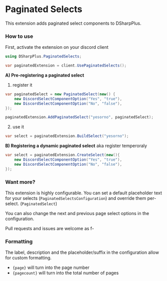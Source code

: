 # Paginated Selects

This extension adds paginated select components to DSharpPlus.

### How to use

First, activate the extension on your discord client
```cs
using DSharpPlus.PaginatedSelects;

var paginatedExtension = client.UsePaginatedSelects();
```

__**A) Pre-registering a paginated select**__

1. register it
```cs
var paginatedSelect = new PaginatedSelect(new() {
	new DiscordSelectComponentOption("Yes", "true"),
	new DiscordSelectComponentOption("No", "false"),
});

paginatedExtension.AddPaginatedSelect("yesorno", paginatedSelect);
```

2. use it
```cs
var select = paginatedExtension.BuildSelect("yesorno");
```

__**B) Registering a dynamic paginated select**__
aka register temperoraly

```cs
var select = paginatedExtension.CreateSelect(new(){
	new DiscordSelectComponentOption("Yes", "true"),
	new DiscordSelectComponentOption("No", "false"),
});
```

### Want more?

This extension is highly configurable. You can set a default placeholder text for your selects (`PaginatedSelectsConfiguration`)
and override them per-select. (`PaginatedSelect`)

You can also change the next and previous page select options in the configuration.

Pull requests and issues are welcome as f-

### Formatting

The label, description and the placeholder/suffix in the configuration allow for custom formatting.

- `{page}` will turn into the page number
- `{pagecount}` will turn into the total number of pages